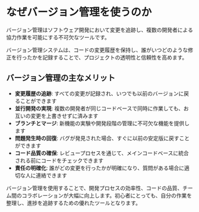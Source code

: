 # なぜバージョン管理を使うのか

バージョン管理はソフトウェア開発において変更を追跡し、複数の開発者による協力作業を可能にする不可欠なツールです。

バージョン管理システムは、コードの変更履歴を保持し、誰がいつどのような修正を行ったかを記録することで、プロジェクトの透明性と信頼性を高めます。

## バージョン管理の主なメリット

- **変更履歴の追跡**: すべての変更が記録され、いつでも以前のバージョンに戻ることができます
- **並行開発の実現**: 複数の開発者が同じコードベースで同時に作業しても、お互いの変更を上書きせずに済みます
- **ブランチとマージ**: 新機能の実験や開発段階の管理に不可欠な機能を提供します
- **問題発生時の回復**: バグが発見された場合、すぐに以前の安定版に戻すことができます
- **コード品質の確保**: レビュープロセスを通じて、メインコードベースに統合される前にコードをチェックできます
- **責任の明確化**: 誰がどの変更を行ったかが明確になり、質問がある場合に適切な人に連絡できます

バージョン管理を使用することで、開発プロセスの効率性、コードの品質、チーム間のコラボレーションが大幅に向上します。初心者にとっても、自分の作業を整理し、進捗を追跡するための優れたツールとなります。
